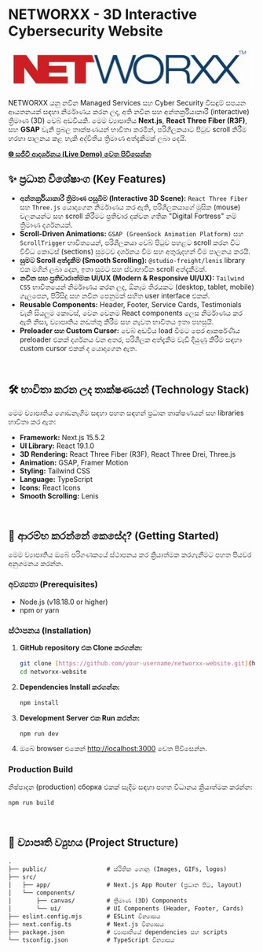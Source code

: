 # NETWORXX - 3D Interactive Cybersecurity Website

![NETWORXX Company Logo](public/company-logo.png)

NETWORXX යනු නවීන Managed Services සහ Cyber Security විසඳුම් සපයන ආයතනයක් සඳහා නිර්මාණය කරන ලද, අති නවීන සහ අන්තර්ක්‍රියාකාරී (interactive) ත්‍රිමාණ (3D) වෙබ් අඩවියකි. මෙම ව්‍යාපෘතිය **Next.js**, **React Three Fiber (R3F)**, සහ **GSAP** වැනි ප්‍රබල තාක්ෂණයන් භාවිතා කරමින්, පරිශීලකයාට පිටුව scroll කිරීම හරහා පාලනය කළ හැකි අද්විතීය ත්‍රිමාණ අත්දැකීමක් ලබා දෙයි.

**[🌐 සජීවී ආදර්ශනය (Live Demo) වෙත පිවිසෙන්න](https://your-live-demo-url.com)** <br>

## ✨ ප්‍රධාන විශේෂාංග (Key Features)

* **අන්තර්ක්‍රියාකාරී ත්‍රිමාණ පසුබිම (Interactive 3D Scene):** `React Three Fiber` සහ `Three.js` යොදාගෙන නිර්මාණය කර ඇති, පරිශීලකයාගේ මූසික (mouse) චලනයන්ට සහ scroll කිරීමට ප්‍රතිචාර දක්වන ගතික "Digital Fortress" නම් ත්‍රිමාණ දර්ශනයක්.
* **Scroll-Driven Animations:** `GSAP (GreenSock Animation Platform)` සහ `ScrollTrigger` භාවිතයෙන්, පරිශීලකයා වෙබ් පිටුව පහළට scroll කරන විට විවිධ කොටස් (sections) සුමටව දර්ශනය වීම සහ අතුරුදහන් වීම පාලනය කරයි.
* **සුමට Scroll අත්දැකීම (Smooth Scrolling):** `@studio-freight/lenis` library එක මගින් ලබා දෙන, ඉතා සුමට සහ ස්වාභාවික scroll අත්දැකීමක්.
* **නවීන සහ ප්‍රතිචාරාත්මක UI/UX (Modern & Responsive UI/UX):** `Tailwind CSS` භාවිතයෙන් නිර්මාණය කරන ලද, ඕනෑම තිරයකට (desktop, tablet, mobile) ගැලපෙන, පිරිසිදු සහ නවීන පෙනුමක් සහිත user interface එකක්.
* **Reusable Components:** Header, Footer, Service Cards, Testimonials වැනි සියලුම කොටස්, වෙන වෙනම React components ලෙස නිර්මාණය කර ඇති නිසා, ව්‍යාපෘතිය නඩත්තු කිරීම සහ නැවත භාවිතය ඉතා පහසුයි.
* **Preloader සහ Custom Cursor:** වෙබ් අඩවිය load වීමට පෙර ආකර්ෂණීය preloader එකක් දර්ශනය වන අතර, පරිශීලක අත්දැකීම වැඩි දියුණු කිරීම සඳහා custom cursor එකක් ද යොදාගෙන ඇත.

<br>

## 🛠️ භාවිතා කරන ලද තාක්ෂණයන් (Technology Stack)

මෙම ව්‍යාපෘතිය ගොඩනැගීම සඳහා පහත සඳහන් ප්‍රධාන තාක්ෂණයන් සහ libraries භාවිතා කර ඇත:

* **Framework:** Next.js 15.5.2
* **UI Library:** React 19.1.0
* **3D Rendering:** React Three Fiber (R3F), React Three Drei, Three.js
* **Animation:** GSAP, Framer Motion
* **Styling:** Tailwind CSS
* **Language:** TypeScript
* **Icons:** React Icons
* **Smooth Scrolling:** Lenis

<br>

## 🚀 ආරම්භ කරන්නේ කෙසේද? (Getting Started)

මෙම ව්‍යාපෘතිය ඔබේ පරිගණකයේ ස්ථාපනය කර ක්‍රියාත්මක කරගැනීමට පහත පියවර අනුගමනය කරන්න.

### අවශ්‍යතා (Prerequisites)

* Node.js (v18.18.0 or higher)
* npm or yarn

### ස්ථාපනය (Installation)

1.  **GitHub repository එක Clone කරගන්න:**
    ```bash
    git clone [https://github.com/your-username/networxx-website.git](https://github.com/your-username/networxx-website.git)
    cd networxx-website
    ```

2.  **Dependencies Install කරගන්න:**
    ```bash
    npm install
    ```

3.  **Development Server එක Run කරන්න:**
    ```bash
    npm run dev
    ```

4.  ඔබේ browser එකෙන් [http://localhost:3000](http://localhost:3000) වෙත පිවිසෙන්න.

### Production Build

නිෂ්පාදන (production) сборка එකක් සෑදීම සඳහා පහත විධානය ක්‍රියාත්මක කරන්න:
```bash
npm run build
```

<br>

## 📁 ව්‍යාපෘති ව්‍යුහය (Project Structure)

```
.
├── public/                 # ස්ථිතික ගොනු (Images, GIFs, logos)
├── src/
│   ├── app/                # Next.js App Router (ප්‍රධාන පිටු, layout)
│   └── components/
│       ├── canvas/         # ත්‍රිමාණ (3D) Components
│       └── ui/             # UI Components (Header, Footer, Cards)
├── eslint.config.mjs       # ESLint වින්‍යාසය
├── next.config.ts          # Next.js වින්‍යාසය
├── package.json            # ව්‍යාපෘතියේ dependencies සහ scripts
└── tsconfig.json           # TypeScript වින්‍යාසය
```
